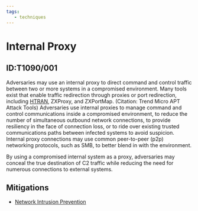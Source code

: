 ```yaml
---
tags:
   - techniques
---
```

# Internal Proxy
## ID:T1090/001
Adversaries may use an internal proxy to direct command and control traffic between two or more systems in a compromised environment. Many tools exist that enable traffic redirection through proxies or port redirection, including [HTRAN](software/S0040), ZXProxy, and ZXPortMap. (Citation: Trend Micro APT Attack Tools) Adversaries use internal proxies to manage command and control communications inside a compromised environment, to reduce the number of simultaneous outbound network connections, to provide resiliency in the face of connection loss, or to ride over existing trusted communications paths between infected systems to avoid suspicion. Internal proxy connections may use common peer-to-peer (p2p) networking protocols, such as SMB, to better blend in with the environment.

By using a compromised internal system as a proxy, adversaries may conceal the true destination of C2 traffic while reducing the need for numerous connections to external systems.
## Mitigations
* [Network Intrusion Prevention](mitigations/M1031)
